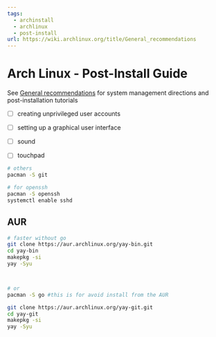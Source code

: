 ```yaml
---
tags:
  - archinstall
  - archlinux
  - post-install
url: https://wiki.archlinux.org/title/General_recommendations
---
```


# Arch Linux - Post-Install Guide

See [General recommendations](https://wiki.archlinux.org/title/General_recommendations "General recommendations") for system management directions and post-installation tutorials 

- [ ] creating unprivileged user accounts
- [ ] setting up a graphical user interface
- [ ] sound 
- [ ] touchpad


```sh
# others
pacman -S git

# for openssh
pacman -S openssh
systemctl enable sshd
```



## AUR

```bash
# faster without go
git clone https://aur.archlinux.org/yay-bin.git
cd yay-bin
makepkg -si
yay -Syu



# or
pacman -S go #this is for avoid install from the AUR

git clone https://aur.archlinux.org/yay-git.git
cd yay-git
makepkg -si
yay -Syu
```